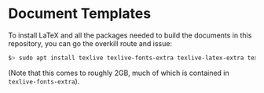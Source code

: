 # Document Templates

To install LaTeX and all the packages needed to build the documents in this repository,
you can go the overkill route and issue:

```bash
$> sudo apt install texlive texlive-fonts-extra texlive-latex-extra texlive-xetex
```

(Note that this comes to roughly 2GB, much of which is contained in `texlive-fonts-extra`).